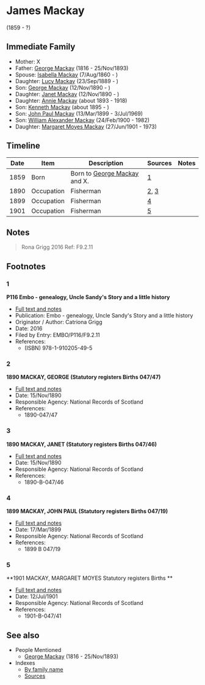 ﻿---
layout: person
subject_key: i60572122
permalink: /people/i60572122
---

# James Mackay
(1859 - ?)

## Immediate Family

* Mother: X
* Father: [George Mackay](./@i33764614@-george-mackay-b1816-d1893-11-25.md) (1816 - 25/Nov/1893)
* Spouse: [Isabella Mackay](./@i32797554@-isabella-mackay-b1860-8-7-d.md) (7/Aug/1860 - )
* Daughter: [Lucy Mackay](./@i16587624@-lucy-mackay-b1889-9-23-d.md) (23/Sep/1889 - )
* Son: [George Mackay](./@i72941728@-george-mackay-b1890-11-12-d.md) (12/Nov/1890 - )
* Daughter: [Janet Mackay](./@i22499038@-janet-mackay-b1890-11-12-d.md) (12/Nov/1890 - )
* Daughter: [Annie Mackay](./@i51252926@-annie-mackay-b1893-d1918.md) (about 1893 - 1918)
* Son: [Kenneth Mackay](./@i48909111@-kenneth-mackay-b1895-d.md) (about 1895 - )
* Son: [John Paul Mackay](./@i57646474@-john-paul-mackay-b1899-3-13-d1969-7-3.md) (13/Mar/1899 - 3/Jul/1969)
* Son: [William Alexander Mackay](./@i9383584@-william-alexander-mackay-b1900-2-24-d1982.md) (24/Feb/1900 - 1982)
* Daughter: [Margaret Moyes Mackay](./@i178005@-margaret-moyes-mackay-b1901-6-27-d1973.md) (27/Jun/1901 - 1973)

## Timeline

Date | Item | Description | Sources | Notes
---|---|---|---|---
1859 | Born | Born to [George Mackay](./@i33764614@-george-mackay-b1816-d1893-11-25.md) and X. | [1](#1) | 
1890 | Occupation | Fisherman | [2](#2), [3](#3) | 
1899 | Occupation | Fisherman | [4](#4) | 
1901 | Occupation | Fisherman | [5](#5) | 

## Notes

> Rona Grigg 2016 Ref: F9.2.11
>


## Footnotes

### 1

**P116 Embo - genealogy, Uncle Sandy's Story and a little history**

* [Full text and notes](../sources/@s26144122@-p116-embo-genealogy,-uncle-sandy's-story-and-a-little-history.md)
* Publication: Embo - genealogy, Uncle Sandy's Story and a little history
* Originator / Author: Catriona Grigg
* Date: 2016
* Filed by Entry: EMBO/P116/F9.2.11
* References: 
  * (ISBN) 978-1-910205-49-5

### 2

**1890 MACKAY, GEORGE (Statutory registers Births 047/47)**

* [Full text and notes](../sources/@s58782537@-1890-mackay,-george-statutory-registers-births-047-47-.md)
* Date: 15/Nov/1890
* Responsible Agency: National Records of Scotland
* References: 
  * 1890-047/47

### 3

**1890 MACKAY, JANET (Statutory registers Births 047/46)**

* [Full text and notes](../sources/@s71417030@-1890-mackay,-janet-statutory-registers-births-047-46-.md)
* Date: 15/Nov/1890
* Responsible Agency: National Records of Scotland
* References: 
  * 1890-B-047/46

### 4

**1899 MACKAY, JOHN PAUL (Statutory registers Births 047/19)**

* [Full text and notes](../sources/@s3169273@-1899-mackay,-john-paul-statutory-registers-births-047-19-.md)
* Date: 17/Mar/1899
* Responsible Agency: National Records of Scotland
* References: 
  * 1899 B 047/19

### 5

**1901 MACKAY, MARGARET MOYES Statutory registers Births **

* [Full text and notes](../sources/@s52738092@-1901-mackay,-margaret-moyes-statutory-registers-births-.md)
* Date: 12/Jul/1901
* Responsible Agency: National Records of Scotland
* References: 
  * 1901-B-047/41


## See also

- People Mentioned
  - [George Mackay](./@i33764614@-george-mackay-b1816-d1893-11-25.md) (1816 - 25/Nov/1893)
- Indexes
  - [By family name](../index-by-family-name.md)
  - [Sources](../index-of-sources-by-title.md)
